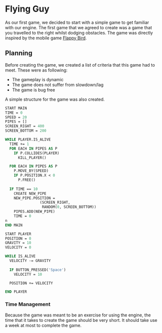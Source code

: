 # Flying Guy
As our first game, we decided to start with a simple game to get familiar with our engine.  The first game that we agreed to create was a game that you travelled to the right whilst dodging obstacles.  The game was directly inspired by the mobile game [Flappy Bird](https://en.wikipedia.org/wiki/Flappy_Bird). 
## Planning
Before creating the game, we created a list of criteria that this game had to meet.  These were as following:
- The gameplay is dynamic
- The game does not suffer from slowdown/lag
- The game is bug free

A simple structure for the game was also created.
```pascal
START MAIN
TIME = 0
SPEED = 20
PIPES = []
SCREEN_RIGHT = 400
SCREEN_BOTTOM = 200

WHILE PLAYER.IS_ALIVE
  TIME += 1
  FOR EACH IN PIPES AS P
    IF P.COLLIDES(PLAYER)
      KILL_PLAYER()

  FOR EACH IN PIPES AS P
    P.MOVE_BY(SPEED)
    IF P.POSITION.X < 0
      P.FREE()
  
  IF TIME == 10
    CREATE NEW_PIPE
    NEW_PIPE.POSITION = 
                (SCREEN_RIGHT,
                 RANDOM(0, SCREEN_BOTTOM))
    PIPES.ADD(NEW_PIPE)
    TIME = 0
n
END MAIN
``` 
```pascal
START PLAYER
POSITION = 0
GRAVITY = 10
VELOCITY = 0

WHILE IS_ALIVE
  VELOCITY -= GRAVITY
  
  IF BUTTON_PRESSED('Space')
    VELOCITY = 10

  POSITION += VELOCITY

END PLAYER
```
### Time Management
Because the game was meant to be an exercise for using the engine, the time that it takes to create the game should be very short.  It should take use a week at most to complete the game.

